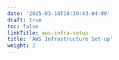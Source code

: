 ```yaml
---
date: '2025-03-14T16:30:43-04:00'
draft: true
toc: false
linkTitle: aws-infra-setup
title: 'AWS Infrastructure Set-up'
weight: 2
---
```


